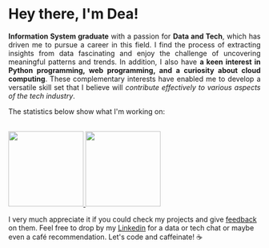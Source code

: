 # Hey there, I'm **Dea!**
<p align="justify">
<b>Information System graduate</b> with a passion for <b>Data and Tech</b>, which has driven me to pursue a career in this field. I find the process of extracting insights from data fascinating and enjoy the challenge of uncovering meaningful patterns and trends. In addition, I also have <b>a keen interest in Python programming, web programming, and a curiosity about cloud computing</b>. These complementary interests have enabled me to develop a versatile skill set that I believe will <i>contribute effectively to various aspects of the tech industry</i>.
</p>
The statistics below show what I'm working on:
<br>
</br>
<p align="left">
<a href="https://github.com/deasafrydaptr style="font-size: 0.6em;">
  <img height="150em" src="https://github-readme-stats-eight-theta.vercel.app/api/top-langs/?username=deasafrydaptr&layout=compact&langs_count=8&theme=buefy"/>
  <img height="150em" src="https://github-readme-stats-eight-theta.vercel.app/api?username=deasafrydaptr&show_icons=true&theme=buefy&include_all_commits=true&count_private=true"/>
</a>
</p>

I very much appreciate it if you could check my projects and give [feedback](https://forms.gle/4ywnVaQMfg8p3H666) on them.
Feel free to drop by my [Linkedin](https://www.linkedin.com/in/dea-safryda-putri-8044bb169/) for a data or tech chat or maybe even a café recommendation. Let's code and caffeinate! ☕️
